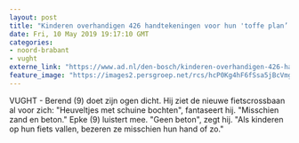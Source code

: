 ```yaml
---
layout: post
title: "Kinderen overhandigen 426 handtekeningen voor hun 'toffe plan’: 'Minder gamen als er een BMX-baan in Vught komt’"
date: Fri, 10 May 2019 19:17:10 GMT
categories: 
- noord-brabant 
- vught 
externe_link: "https://www.ad.nl/den-bosch/kinderen-overhandigen-426-handtekeningen-voor-hun-toffe-plan-minder-gamen-als-er-een-bmx-baan-in-vught-komt~a922a28c/"
feature_image: "https://images2.persgroep.net/rcs/hcP0Kg4hF6fSsa5jBcVmgFMf3cc/diocontent/147884675/_fitwidth/400/?appId=21791a8992982cd8da851550a453bd7f&quality=0.7"
---
```


VUGHT - Berend (9) doet zijn ogen dicht. Hij ziet de nieuwe fietscrossbaan al voor zich: "Heuveltjes met schuine bochten", fantaseert hij. "Misschien zand en beton." Epke (9) luistert mee. "Geen beton", zegt hij. "Als kinderen op hun fiets vallen, bezeren ze misschien hun hand of zo."
